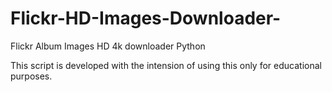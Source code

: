 # Flickr-HD-Images-Downloader-
Flickr Album Images HD 4k downloader Python

This script is developed with the intension of using this only for educational purposes.
